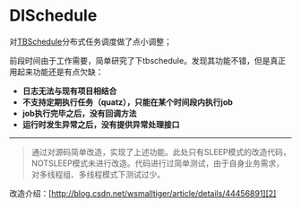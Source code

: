# DISchedule
对[TBSchedule][1]分布式任务调度做了点小调整；

前段时间由于工作需要，简单研究了下tbschedule。发现其功能不错，但是真正用起来功能还是有点欠缺：

- **日志无法与现有项目相结合**
- **不支持定期执行任务（quatz），只能在某个时间段内执行job**
- **job执行完毕之后，没有回调方法**
- **运行时发生异常之后，没有提供异常处理接口**

-------------------

>通过对源码简单改造，实现了上述功能。此处只有SLEEP模式的改造代码，NOTSLEEP模式未进行改造。代码进行过简单测试，由于自身业务需求，对多线程组、多线程模式下测试过少。

改造介绍：[http://blog.csdn.net/wsmalltiger/article/details/44456891][2]

[1]: http://code.taobao.org/p/tbschedule/wiki/index/
[2]: http://blog.csdn.net/wsmalltiger/article/details/44456891
